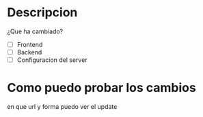 # Descripcion 
¿Que ha cambiado?

- [ ] Frontend 
- [ ] Backend
- [ ] Configuracion del server 

# Como puedo probar los cambios 
en que url y forma puedo ver el update 
